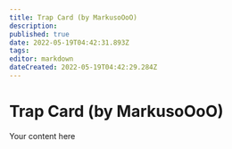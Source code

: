 ```yaml
---
title: Trap Card (by MarkusoOoO)
description: 
published: true
date: 2022-05-19T04:42:31.893Z
tags: 
editor: markdown
dateCreated: 2022-05-19T04:42:29.284Z
---
```


# Trap Card (by MarkusoOoO)
Your content here